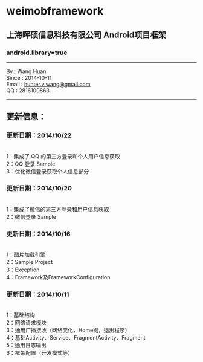 weimobframework
===============

<h2>上海晖硕信息科技有限公司 Android项目框架</h2>
<h3>android.library=true</h3>

--------------------------------------------

By : Wang Huan
<br>Since : 2014-10-11
<br>Email : hunter.v.wang@gmail.com
<br>QQ : 2816100863

--------------------------------------------


更新信息：
--------------------------------------------
<h3>更新日期：2014/10/22</h3>
<br>1：集成了 QQ 的第三方登录和个人用户信息获取
<br>2：QQ 登录 Sample 
<br>3：优化微信登录获取个人信息部分 
<h3>更新日期：2014/10/20</h3>
<br>1：集成了微信的第三方登录和用户信息获取
<br>2：微信登录 Sample 
<h3>更新日期：2014/10/16</h3>
<br>1：图片加载引擎
<br>2：Sample Project
<br>3：Exception 
<br>4：Framework及FrameworkConfiguration
<h3>更新日期：2014/10/11</h3>
<br>1：基础结构
<br>2：网络请求模块
<br>3：通用广播接收（网络变化，Home键，退出程序）
<br>4：基础Activity、Service、FragmentActivity、Fragment
<br>5：通用日志输出
<br>6：框架配置（开发模式等）
